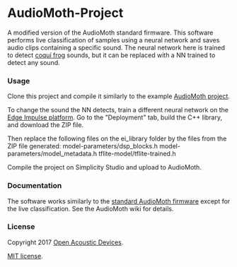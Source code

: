 # AudioMoth-Project #
A modified version of the AudioMoth standard firmware. This software performs live classification of samples using a neural network and saves audio clips containing a specific sound. The neural network here is trained to detect [coquí frog](https://freesound.org/people/tombenedict/sounds/397998/) sounds, but it can be replaced with a NN trained to detect any sound.

### Usage ###
Clone this project and compile it similarly to the example [AudioMoth project](https://github.com/OpenAcousticDevices/AudioMoth-Project). 

To change the sound the NN detects, train a different neural network on the [Edge Impulse platform](https://edgeimpulse.com/). Go to the "Deployment" tab, build the C++ library, and download the ZIP file. 

Then replace the following files on the ei_library folder by the files from the ZIP file generated:
model-parameters/dsp_blocks.h
model-parameters/model_metadata.h
tflite-model/tflite-trained.h

Compile the project on Simplicity Studio and upload to AudioMoth.

### Documentation ###

The software works similarly to the [standard AudioMoth firmware](https://github.com/OpenAcousticDevices/AudioMoth-Firmware-Basic/) except for the live classification. See the AudioMoth wiki for details.

### License ###

Copyright 2017 [Open Acoustic Devices](http://www.openacousticdevices.info/).

[MIT license](http://www.openacousticdevices.info/license).
